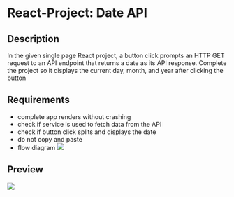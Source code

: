 # React-Project: Date API

## Description

In the given single page React project, a button click prompts an HTTP GET request to an API endpoint
that returns a date as its API response. Complete the project so it displays the current day, month, and
year after clicking the button

## Requirements

- complete app renders without crashing
- check if service is used to fetch data from the API
- check if button click splits and displays the date
- do not copy and paste
- flow diagram
![](https://i.imgur.com/Q9gGuD6.png)

## Preview

![](https://i.imgur.com/U3B8f2Q.png)